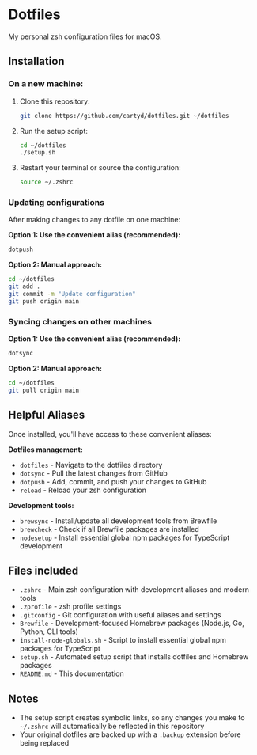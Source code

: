 # Dotfiles

My personal zsh configuration files for macOS.

## Installation

### On a new machine:

1. Clone this repository:
   ```bash
   git clone https://github.com/cartyd/dotfiles.git ~/dotfiles
   ```

2. Run the setup script:
   ```bash
   cd ~/dotfiles
   ./setup.sh
   ```

3. Restart your terminal or source the configuration:
   ```bash
   source ~/.zshrc
   ```

### Updating configurations

After making changes to any dotfile on one machine:

**Option 1: Use the convenient alias (recommended):**
```bash
dotpush
```

**Option 2: Manual approach:**
```bash
cd ~/dotfiles
git add .
git commit -m "Update configuration"
git push origin main
```

### Syncing changes on other machines

**Option 1: Use the convenient alias (recommended):**
```bash
dotsync
```

**Option 2: Manual approach:**
```bash
cd ~/dotfiles
git pull origin main
```

## Helpful Aliases

Once installed, you'll have access to these convenient aliases:

**Dotfiles management:**
- `dotfiles` - Navigate to the dotfiles directory
- `dotsync` - Pull the latest changes from GitHub
- `dotpush` - Add, commit, and push your changes to GitHub
- `reload` - Reload your zsh configuration

**Development tools:**
- `brewsync` - Install/update all development tools from Brewfile
- `brewcheck` - Check if all Brewfile packages are installed
- `nodesetup` - Install essential global npm packages for TypeScript development

## Files included

- `.zshrc` - Main zsh configuration with development aliases and modern tools
- `.zprofile` - zsh profile settings
- `.gitconfig` - Git configuration with useful aliases and settings
- `Brewfile` - Development-focused Homebrew packages (Node.js, Go, Python, CLI tools)
- `install-node-globals.sh` - Script to install essential global npm packages for TypeScript
- `setup.sh` - Automated setup script that installs dotfiles and Homebrew packages
- `README.md` - This documentation

## Notes

- The setup script creates symbolic links, so any changes you make to `~/.zshrc` will automatically be reflected in this repository
- Your original dotfiles are backed up with a `.backup` extension before being replaced
